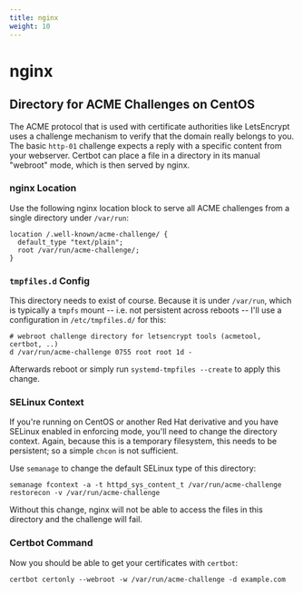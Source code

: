 ```yaml
---
title: nginx
weight: 10
---
```


# nginx

## Directory for ACME Challenges on CentOS

The ACME protocol that is used with certificate authorities like
LetsEncrypt uses a challenge mechanism to verify that the domain really
belongs to you. The basic `http-01` challenge expects a reply with a
specific content from your webserver. Certbot can place a file in a
directory in its manual "webroot" mode, which is then served by nginx.

### nginx Location

Use the following nginx location block to serve all ACME challenges from
a single directory under `/var/run`:

```nginx
location /.well-known/acme-challenge/ {
  default_type "text/plain";
  root /var/run/acme-challenge/;
}
```

### `tmpfiles.d` Config

This directory needs to exist of course. Because it is under `/var/run`, which
is typically a `tmpfs` mount -- i.e. not persistent across reboots -- I'll
use a configuration in `/etc/tmpfiles.d/` for this:

```
# webroot challenge directory for letsencrypt tools (acmetool, certbot, ..)
d /var/run/acme-challenge 0755 root root 1d -
```

Afterwards reboot or simply run `systemd-tmpfiles --create` to apply this change.

### SELinux Context

If you're running on CentOS or another Red Hat derivative and you have SELinux
enabled in enforcing mode, you'll need to change the directory context. Again,
because this is a temporary filesystem, this needs to be persistent; so a simple
`chcon` is not sufficient.

Use `semanage` to change the default SELinux type of this directory:

```
semanage fcontext -a -t httpd_sys_content_t /var/run/acme-challenge
restorecon -v /var/run/acme-challenge
```

Without this change, nginx will not be able to access the files in this
directory and the challenge will fail.

### Certbot Command

Now you should be able to get your certificates with `certbot`:

```
certbot certonly --webroot -w /var/run/acme-challenge -d example.com
```
